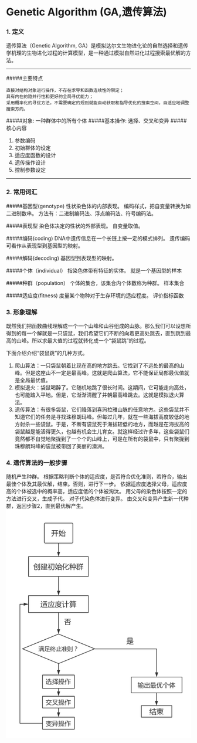 # Genetic Algorithm (GA,遗传算法)
### 1. 定义
遗传算法（Genetic Algorithm, GA）是模拟达尔文生物进化论的自然选择和遗传学机理的生物进化过程的计算模型，是一种通过模拟自然进化过程搜索最优解的方法。
____
#####主要特点
```
直接对结构对象进行操作，不存在求导和函数连续性的限定；
具有内在的隐并行性和更好的全局寻优能力；
采用概率化的寻优方法，不需要确定的规则就能自动获取和指导优化的搜索空间，自适应地调整搜索方向。
```
#####对象:
    一种群体中的所有个体
#####基本操作:
    选择、交叉和变异
#####核心内容
1. 参数编码
2. 初始群体的设定
3. 适应度函数的设计
4. 遗传操作设计
5. 控制参数设定
___
### 2. 常用词汇

#####基因型(genotype)
    性状染色体的内部表现。
    编码样式，把自变量转换为如二进制数串。
    方法有：二进制编码法、浮点编码法、符号编码法。

#####表现型
    染色体决定的性状的外部表现。
    自变量取值。

#####编码(coding)
    DNA中遗传信息在一个长链上按一定的模式排列。
    遗传编码可看作从表现型到基因型的映射。

#####解码(decoding)
    基因型到表现型的映射。

#####个体（individual）
    指染色体带有特征的实体。
    就是一个基因型的样本

#####种群（population）
    个体的集合，该集合内个体数称为种群。
    样本集合

#####适应度(fitness)
    度量某个物种对于生存环境的适应程度。
    评价指标函数

### 3. 形象理解
既然我们把函数曲线理解成一个一个山峰和山谷组成的山脉。那么我们可以设想所得到的每一个解就是一只袋鼠，我们希望它们不断的向着更高处跳去，直到跳到最高的山峰。所以求最大值的过程就转化成一个“袋鼠跳”的过程。

下面介绍介绍“袋鼠跳”的几种方式。

1. 爬山算法：一只袋鼠朝着比现在高的地方跳去。它找到了不远处的最高的山峰。但是这座山不一定是最高峰。这就是爬山算法，它不能保证局部最优值就是全局最优值。
2. 模拟退火：袋鼠喝醉了。它随机地跳了很长时间。这期间，它可能走向高处，也可能踏入平地。但是，它渐渐清醒了并朝最高峰跳去。这就是模拟退火算法。
3. 遗传算法：有很多袋鼠，它们降落到喜玛拉雅山脉的任意地方。这些袋鼠并不知道它们的任务是寻找珠穆朗玛峰。但每过几年，就在一些海拔高度较低的地方射杀一些袋鼠。于是，不断有袋鼠死于海拔较低的地方，而越是在海拔高的袋鼠越是能活得更久，也越有机会生儿育女。就这样经过许多年，这些袋鼠们竟然都不自觉地聚拢到了一个个的山峰上，可是在所有的袋鼠中，只有聚拢到珠穆朗玛峰的袋鼠被带回了美丽的澳洲。
### 4. 遗传算法的一般步骤
随机产生种群。
根据策略判断个体的适应度，是否符合优化准则，若符合，输出最佳个体及其最优解，结束。否则，进行下一步。
依据适应度选择父母，适应度高的个体被选中的概率高，适应度低的个体被淘汰。
用父母的染色体按照一定的方法进行交叉，生成子代。
对子代染色体进行变异。
由交叉和变异产生新一代种群，返回步骤2，直到最优解产生。
![Alt text](image.png)